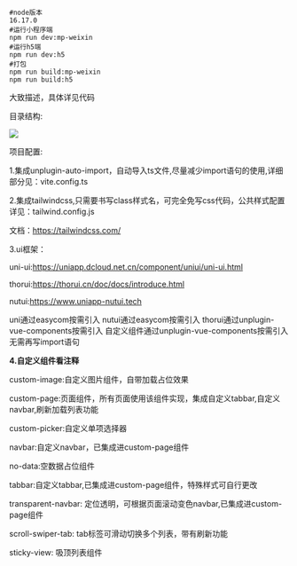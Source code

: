```
#node版本
16.17.0
#运行小程序端
npm run dev:mp-weixin
#运行h5端
npm run dev:h5
#打包
npm run build:mp-weixin
npm run build:h5
```

大致描述，具体详见代码

目录结构:

![](https://github.com/Akun97/uniapp_template/blob/master/directory.png?raw=true)

项目配置:

1.集成unplugin-auto-import，自动导入ts文件,尽量减少import语句的使用,详细部分见：vite.config.ts

2.集成tailwindcss,只需要书写class样式名，可完全免写css代码，公共样式配置详见：tailwind.config.js

文档：https://tailwindcss.com/

3.ui框架：

uni-ui:https://uniapp.dcloud.net.cn/component/uniui/uni-ui.html

thorui:https://thorui.cn/doc/docs/introduce.html

nutui:https://www.uniapp-nutui.tech

uni通过easycom按需引入
nutui通过easycom按需引入
thorui通过unplugin-vue-components按需引入
自定义组件通过unplugin-vue-components按需引入
无需再写import语句

**4.自定义组件看注释**

custom-image:自定义图片组件，自带加载占位效果

custom-page:页面组件，所有页面使用该组件实现，集成自定义tabbar,自定义navbar,刷新加载列表功能

custom-picker:自定义单项选择器

navbar:自定义navbar，已集成进custom-page组件

no-data:空数据占位组件

tabbar:自定义tabbar,已集成进custom-page组件，特殊样式可自行更改

transparent-navbar: 定位透明，可根据页面滚动变色navbar,已集成进custom-page组件

scroll-swiper-tab: tab标签可滑动切换多个列表，带有刷新功能

sticky-view: 吸顶列表组件
